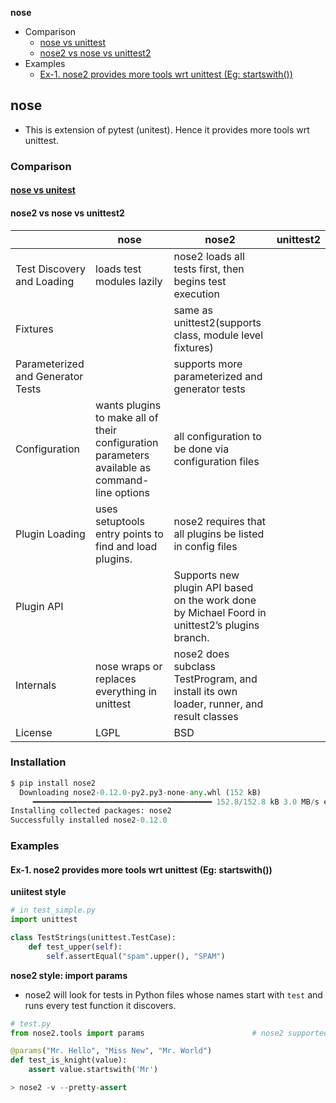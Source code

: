 **nose**
- Comparison
  - [nose vs unittest](#c1)
  - [nose2 vs nose vs unittest2](#c2)
- Examples
  - [Ex-1. nose2 provides more tools wrt unittest (Eg: startswith())](#e1)

## nose
- This is extension of pytest (unitest). Hence it provides more tools wrt unittest.

### Comparison
<a name=c1></a>
#### [nose vs unitest](https://knapsackpro.com/testing_frameworks/difference_between/nose/vs/unittest)

<a name=c2></a>
#### nose2 vs nose vs unittest2
||nose|nose2|unittest2|
|---|---|---|---|
|Test Discovery and Loading|loads test modules lazily|nose2 loads all tests first, then begins test execution||
|Fixtures||same as unittest2(supports class, module level fixtures)||
|Parameterized and Generator Tests||supports more parameterized and generator tests||
|Configuration|wants plugins to make all of their configuration parameters available as command-line options|all configuration to be done via configuration files||
|Plugin Loading|uses setuptools entry points to find and load plugins.|nose2 requires that all plugins be listed in config files||
|Plugin API||Supports new plugin API based on the work done by Michael Foord in unittest2’s plugins branch.||
|Internals|nose wraps or replaces everything in unittest|nose2 does subclass TestProgram, and install its own loader, runner, and result classes||
|License|LGPL|BSD||

### Installation
```py
$ pip install nose2
  Downloading nose2-0.12.0-py2.py3-none-any.whl (152 kB)
     ━━━━━━━━━━━━━━━━━━━━━━━━━━━━━━━━━━━━━━━━ 152.8/152.8 kB 3.0 MB/s eta 0:00:00
Installing collected packages: nose2
Successfully installed nose2-0.12.0
```
### Examples
<a name=e1></a>
#### Ex-1. nose2 provides more tools wrt unittest (Eg: startswith())
**uniitest style**
```py
# in test_simple.py
import unittest

class TestStrings(unittest.TestCase):
    def test_upper(self):
        self.assertEqual("spam".upper(), "SPAM")
```
**nose2 style: import params**
- nose2 will look for tests in Python files whose names start with `test` and runs every test function it discovers.
```py
# test.py
from nose2.tools import params                        # nose2 supported feature

@params("Mr. Hello", "Miss New", "Mr. World")
def test_is_knight(value):
    assert value.startswith('Mr')

> nose2 -v --pretty-assert
```
